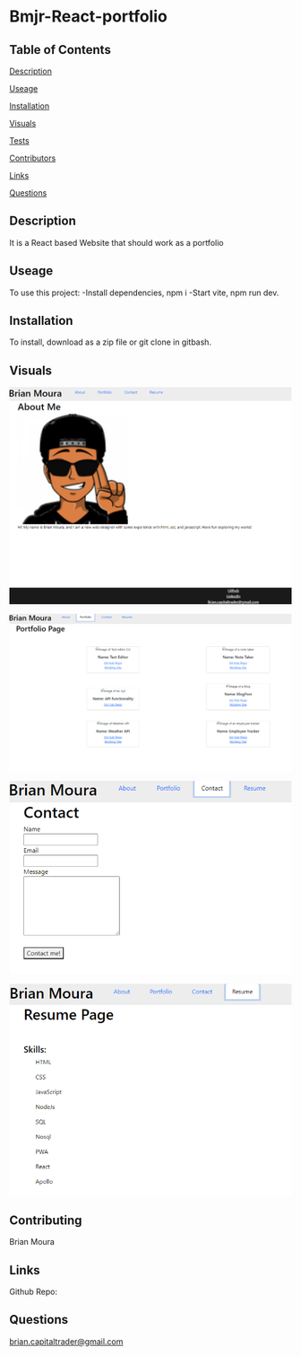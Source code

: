 # Bmjr-React-portfolio

## Table of Contents

[Description](#description)

[Useage](#useage)

[Installation](#installation)

[Visuals](#visuals)

[Tests](#tests)

[Contributors](#contributors)

[Links](#links)

[Questions](#questions)


## Description

It is a React based Website that should work as a portfolio


## Useage

To use this project: 
-Install dependencies, npm i
-Start vite, npm run dev.  


## Installation

To install, download as a zip file or git clone in gitbash.


## Visuals
![This is a image of the AboutMe Page](./Assets/images/about.png)

![this is an image of the Portfolio Page](./Assets/images/Portfolio.png)

![this is an image of the Contact Page](./Assets/images/Contact.png)

![this is an image of the Resume Page](./Assets/images/Resume.png)


## Contributing

Brian Moura


## Links

Github Repo:


## Questions

brian.capitaltrader@gmail.com

